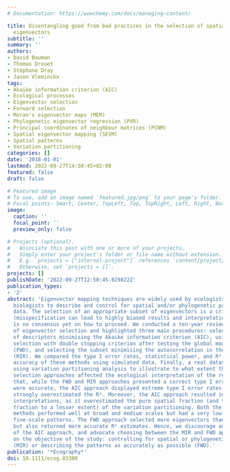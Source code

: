 ```yaml
---
# Documentation: https://wowchemy.com/docs/managing-content/

title: Disentangling good from bad practices in the selection of spatial or phylogenetic
  eigenvectors
subtitle: ''
summary: ''
authors:
- David Bauman
- Thomas Drouet
- Stéphane Dray
- Jason Vleminckx
tags:
- Akaike information criterion (AIC)
- Ecological processes
- Eigenvector selection
- Forward selection
- Moran's eigenvector maps (MEM)
- Phylogenetic eigenvector regression (PVR)
- Principal coordinates of neighbour matrices (PCNM)
- Spatial eigenvector mapping (SEVM)
- Spatial patterns
- Variation partitioning
categories: []
date: '2018-01-01'
lastmod: 2022-09-27T14:50:45+02:00
featured: false
draft: false

# Featured image
# To use, add an image named `featured.jpg/png` to your page's folder.
# Focal points: Smart, Center, TopLeft, Top, TopRight, Left, Right, BottomLeft, Bottom, BottomRight.
image:
  caption: ''
  focal_point: ''
  preview_only: false

# Projects (optional).
#   Associate this post with one or more of your projects.
#   Simply enter your project's folder or file name without extension.
#   E.g. `projects = ["internal-project"]` references `content/project/deep-learning/index.md`.
#   Otherwise, set `projects = []`.
projects: []
publishDate: '2022-09-27T12:50:45.029822Z'
publication_types:
- '2'
abstract: 'Eigenvector mapping techniques are widely used by ecologists and evolutionary
  biologists to describe and control for spatial and/or phylogenetic patterns in their
  data. The selection of an appropriate subset of eigenvectors is a critical step
  (misspecification can lead to highly biased results and interpretations), and there
  is no consensus yet on how to proceed. We conducted a ten‐year review of the practices
  of eigenvector selection and highlighted three main procedures: selecting the subset
  of descriptors minimising the Akaike information criterion (AIC), using a forward
  selection with double stopping criterion after testing the global model significance
  (FWD), and selecting the subset minimising the autocorrelation in the model residuals
  (MIR). We compared the type I error rates, statistical power, and R² estimation
  accuracy of these methods using simulated data. Finally, a real dataset was analysed
  using variation partitioning analysis to illustrate to what extent the different
  selection approaches affected the ecological interpretation of the results. We show
  that, while the FWD and MIR approaches presented a correct type I error rate and
  were accurate, the AIC approach displayed extreme type I error rates (100%), and
  strongly overestimated the R². Moreover, the AIC approach resulted in wrong ecological
  interpretations, as it overestimated the pure spatial fraction (and the joint spatial‐environmental
  fraction to a lesser extent) of the variation partitioning. Both the FWD and MIR
  methods performed well at broad and medium scales but had a very low power to detect
  fine‐scale patterns. The FWD approach selected more eigenvectors than the MIR approach
  but also returned more accurate R² estimates. Hence, we discourage any future use
  of the AIC approach, and advocate choosing between the MIR and FWD approaches depending
  on the objective of the study: controlling for spatial or phylogenetic autocorrelation
  (MIR) or describing the patterns as accurately as possible (FWD).'
publication: '*Ecography*'
doi: 10.1111/ecog.03380
---
```

